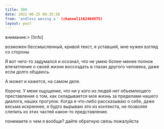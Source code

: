 ```yaml
---
title: 380
date: 2022-06-25 06:35:58
from: 'endless шизing ⍼' (channel1162404975)
layout: post
---
```


внимание:> [!info]
> 
возможен бессмысленный, кривой текст, я уставший, мне нужен взгляд со стороны 



Я вот чего-то задумался и осознал, что не умею более-менее полное впечатление о своей жизни воссоздать в глазах другого человека, даже если долго общаюсь.

А может и кажется, на самом деле. 

Короче. У меня ощущение, что ни у кого из людей нет объемлющего преставления о том, как складывается моя жизнь за пределами нашего диалога, наших прогулок. Когда я что-либо рассказываю о себе, даже весьма искреннее, я будто вырываю это из контекста, не позволяя слепить из этих частей какое-то представление. 

понимаете о чем я вообще? дайте обратную связь пожалуйста
